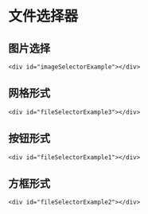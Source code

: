# 文件选择器

## 图片选择

```html:example
<div id="imageSelectorExample"></div>
```

## 网格形式

```html:example
<div id="fileSelectorExample3"></div>
```

## 按钮形式

```html:example
<div id="fileSelectorExample1"></div>
```

## 方框形式

```html:example
<div id="fileSelectorExample2"></div>
```
